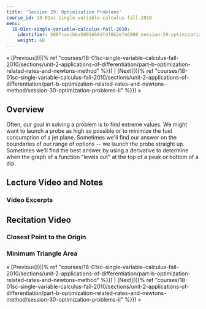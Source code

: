 ```yaml
---
title: 'Session 29: Optimization Problems'
course_id: 18-01sc-single-variable-calculus-fall-2010
menu:
  18-01sc-single-variable-calculus-fall-2010:
    identifier: 588fcaecbbe5091660dfdf0b2efe6908_session-29-optimization-problems
    weight: 60
---
```

« [Previous]({{% ref "courses/18-01sc-single-variable-calculus-fall-2010/sections/unit-2-applications-of-differentiation/part-b-optimization-related-rates-and-newtons-method" %}}) | [Next]({{% ref "courses/18-01sc-single-variable-calculus-fall-2010/sections/unit-2-applications-of-differentiation/part-b-optimization-related-rates-and-newtons-method/session-30-optimization-problems-ii" %}}) »

Overview
--------

Often, our goal in solving a problem is to find extreme values. We might want to launch a probe as high as possible or to minimize the fuel consumption of a jet plane. Sometimes we'll find our answer on the boundaries of our range of options -- we launch the probe straight up. Sometimes we'll find the best answer by using a derivative to determine when the graph of a function "levels out" at the top of a peak or bottom of a dip.

Lecture Video and Notes
-----------------------

### Video Excerpts

Recitation Video
----------------

### Closest Point to the Origin

### Minimum Triangle Area

« [Previous]({{% ref "courses/18-01sc-single-variable-calculus-fall-2010/sections/unit-2-applications-of-differentiation/part-b-optimization-related-rates-and-newtons-method" %}}) | [Next]({{% ref "courses/18-01sc-single-variable-calculus-fall-2010/sections/unit-2-applications-of-differentiation/part-b-optimization-related-rates-and-newtons-method/session-30-optimization-problems-ii" %}}) »